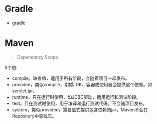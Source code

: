 
# Gradle

- [gradle](https://gradle.org/)


# Maven


> Dependency Scope 

<scope>5个值:    
- compile，缺省值，适用于所有阶段，会随着项目一起发布。 
- provided，类似compile，期望JDK、容器或使用者会提供这个依赖。如servlet.jar。 
- runtime，只在运行时使用，如JDBC驱动，适用运行和测试阶段。 
- test，只在测试时使用，用于编译和运行测试代码。不会随项目发布。 
- system，类似provided，需要显式提供包含依赖的jar，Maven不会在Repository中查找它。 
